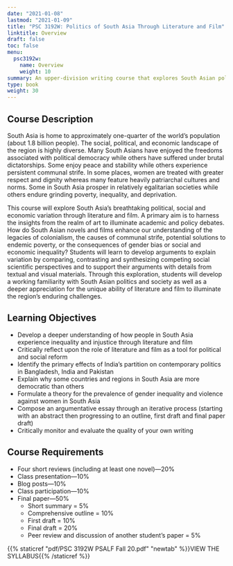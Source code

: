 ```yaml
---
date: "2021-01-08"
lastmod: "2021-01-09"
title: "PSC 3192W: Politics of South Asia Through Literature and Film"
linktitle: Overview
draft: false
toc: false
menu:
  psc3192w:
    name: Overview
    weight: 10
summary: An upper-division writing course that explores South Asian politics and society through literature, film and other media.
type: book
weight: 30
---
```


## Course Description

South Asia is home to approximately one-quarter of the world’s population (about 1.8 billion people). The social, political, and economic landscape of the region is highly diverse. Many South Asians have enjoyed the freedoms associated with political democracy while others have suffered under brutal dictatorships. Some enjoy peace and stability while others experience persistent communal strife. In some places, women are treated with greater respect and dignity whereas many feature heavily patriarchal cultures and norms. Some in South Asia prosper in relatively egalitarian societies while others endure grinding poverty, inequality, and deprivation. 

This course will explore South Asia’s breathtaking political, social and economic variation through literature and film. A primary aim is to harness the insights from the realm of art to illuminate academic and policy debates. How do South Asian novels and films enhance our understanding of the legacies of colonialism, the causes of communal strife, potential solutions to endemic poverty, or the consequences of gender bias or social and economic inequality? Students will learn to develop arguments to explain variation by comparing, contrasting and synthesizing competing social scientific perspectives and to support their arguments with details from textual and visual materials. Through this exploration, students will develop a working familiarity with South Asian politics and society as well as a deeper appreciation for the unique ability of literature and film to illuminate the region’s enduring challenges. 

## Learning Objectives

- Develop a deeper understanding of how people in South Asia experience inequality and injustice through literature and film 
- Critically reflect upon the role of literature and film as a tool for political and social reform
- Identify the primary effects of India’s partition on contemporary politics in Bangladesh, India and Pakistan
- Explain why some countries and regions in South Asia are more democratic than others
- Formulate a theory for the prevalence of gender inequality and violence against women in South Asia
- Compose an argumentative essay through an iterative process (starting with an abstract then progressing to an outline, first draft and final paper draft)
- Critically monitor and evaluate the quality of your own writing

## Course Requirements

* Four short reviews (including at least one novel)—20%
* Class presentation—10%
* Blog posts—10%
* Class participation—10%
* Final paper—50%
  - Short summary = 5% 
  - Comprehensive outline = 10%
  - First draft = 10%
  - Final draft = 20%	
  - Peer review and discussion of another student’s paper = 5% 


{{% staticref "pdf/PSC 3192W PSALF Fall 20.pdf" "newtab" %}}VIEW THE SYLLABUS{{% /staticref %}}




